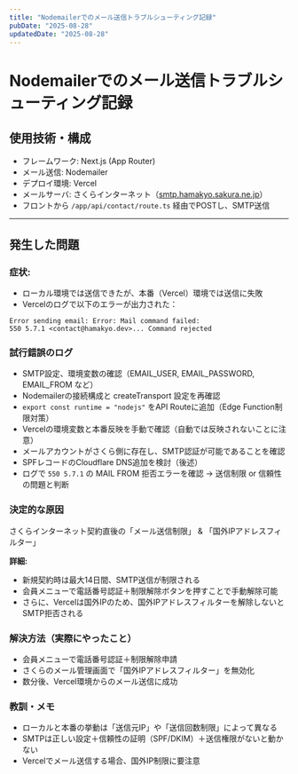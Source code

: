 ```yaml
---
title: "Nodemailerでのメール送信トラブルシューティング記録"
pubDate: "2025-08-28"
updatedDate: "2025-08-28"
---
```

# Nodemailerでのメール送信トラブルシューティング記録

## 使用技術・構成

- フレームワーク: Next.js (App Router)
- メール送信: Nodemailer
- デプロイ環境: Vercel
- メールサーバ: さくらインターネット（[smtp.hamakyo.sakura.ne.jp](http://smtp.hamakyo.sakura.ne.jp/)）
- フロントから `/app/api/contact/route.ts` 経由でPOSTし、SMTP送信

---

## 発生した問題

### 症状:

- ローカル環境では送信できたが、本番（Vercel）環境では送信に失敗
- Vercelのログで以下のエラーが出力された：

```plain text
Error sending email: Error: Mail command failed:
550 5.7.1 <contact@hamakyo.dev>... Command rejected
```

### 試行錯誤のログ

- SMTP設定、環境変数の確認（EMAIL_USER, EMAIL_PASSWORD, EMAIL_FROM など）
- Nodemailerの接続構成と createTransport 設定を再確認
- `export const runtime = "nodejs"` をAPI Routeに追加（Edge Function制限対策）
- Vercelの環境変数と本番反映を手動で確認（自動では反映されないことに注意）
- メールアカウントがさくら側に存在し、SMTP認証が可能であることを確認
- SPFレコードのCloudflare DNS追加を検討（後述）
- ログで `550 5.7.1` の MAIL FROM 拒否エラーを確認 → 送信制限 or 信頼性の問題と判断

### 決定的な原因

さくらインターネット契約直後の「メール送信制限」 & 「国外IPアドレスフィルター」

**詳細:**

- 新規契約時は最大14日間、SMTP送信が制限される
- 会員メニューで電話番号認証＋制限解除ボタンを押すことで手動解除可能
- さらに、Vercelは国外IPのため、国外IPアドレスフィルターを解除しないとSMTP拒否される

### 解決方法（実際にやったこと）

- 会員メニューで電話番号認証＋制限解除申請
- さくらのメール管理画面で「国外IPアドレスフィルター」を無効化
- 数分後、Vercel環境からのメール送信に成功

### 教訓・メモ

- ローカルと本番の挙動は「送信元IP」や「送信回数制限」によって異なる
- SMTPは正しい設定＋信頼性の証明（SPF/DKIM）＋送信権限がないと動かない
- Vercelでメール送信する場合、国外IP制限に要注意